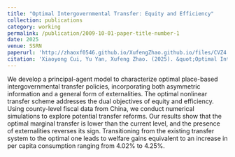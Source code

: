 ```yaml
---
title: "Optimal Intergovernmental Transfer: Equity and Efficiency"
collection: publications
category: working
permalink: /publication/2009-10-01-paper-title-number-1
date: 2025
venue: SSRN
paperurl: 'http://zhaoxf0546.github.io/XufengZhao.github.io/files/CVZ4.10.pdf'
citation: 'Xiaoyong Cui, Yu Yan, Xufeng Zhao. (2025). &quot;Optimal Intergovernmental Transfer: Equity and Efficiency.&quot; <i>SSRN Working Paper 5094292.'
---
```

We develop a principal-agent model to characterize optimal place-based intergovernmental transfer policies, incorporating both asymmetric information and a general form of externalities. The optimal nonlinear transfer scheme addresses the dual objectives of equity and efficiency. Using county-level fiscal data from China, we conduct numerical simulations to explore potential transfer reforms. Our results show that the optimal marginal transfer is lower than the current level, and the presence of externalities reverses its sign. Transitioning from the existing transfer system to the optimal one leads to welfare gains equivalent to an increase in per capita consumption ranging from 4.02% to 4.25%.
